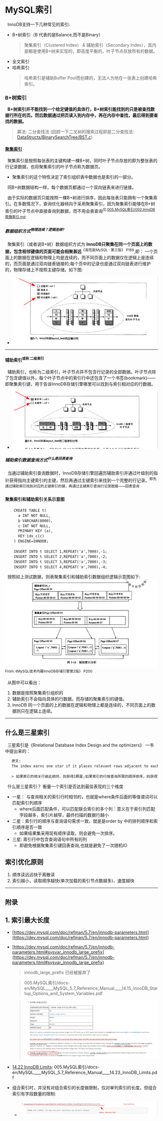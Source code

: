 # MySQL索引
&nbsp;&nbsp;InnoDB支持一下几种常见的索引:
- B+树索引（B 代表的是Balance,而不是Binary）
  > 聚集索引（Clustered Index） & 辅助索引（Secondary Index），其内部都是使用B+树来实现的，即高度平衡的，叶子节点存放所有的数据。
- 全文索引
- 哈希索引
  > 哈希索引是辅助Buffer Pool而创建的，无法人为地在一张表上创建哈希索引。

### B+树索引
&nbsp;&nbsp;**B+树索引并不能找到一个给定键值的具体行，B+树索引能找到的只是被查找数据行所在的页。然后数据通过把页读入到内存中，再在内存中查找，最后得到要查找的数据。**
> 算法: 二分查找法 (回顾一下二叉树的搜索过程即是二分查找法: [DataStructs/BinarySearchTree/BST.c](https://gitee.com/WeiLU/DSA2))

#### [聚集索引](../005.MySQL索引/002.InnoDB聚簇索引.md)
&nbsp;&nbsp;聚集索引是按照每张表的主键构建一棵B+树，同时叶子节点存放的即为整张表的行记录数据，也将聚集索引的叶子节点称为数据页。
- 聚集索引的这个特性决定了索引组织表中数据也是索引的一部分。

&nbsp;&nbsp;同B+树数据结构一样，每个数据页都通过一个双向链表来进行链接。

&nbsp;&nbsp;由于实际的数据页只能按照一棵B+树进行排序，因此每张表只能拥有一个聚集索引。在多数情况下，查询优化器倾向于采用聚集索引，因为聚集索引能够在B+树索引的叶子节点中直接查询到数据，而不用会表查询<sup>见:[005.MySQL索引/002.InnoDB聚簇索引.md](../005.MySQL索引/002.InnoDB聚簇索引.md)</sup>

##### 数据组织方式<sup>物理连续？逻辑连续?</sup>
&nbsp;&nbsp;聚集索引（或者说B+树）数据组织方式为 **InnoDB只聚集在同一个页面上的数据，包含相邻键值的页面可能会相聚甚远**<sup>《高性能MySQL · 第三版》 P169</sup>,即： 一个页面上的数据在逻辑和物理上均是连续的，而不同页面上的数据仅在逻辑上是连续的，而页面是通过双向链表链接的;每个页中的记录也是通过双向链表进行维护的，物理存储上不按照主键存储。如下图:
- <img src="./pics/mysql-innodb-save-001.png"/>

---

#### 辅助索引<sup>或称 二级索引</sup>
&nbsp;&nbsp;辅助索引，也称为二级索引，叶子节点并不包含行记录的全部数据。叶子节点除了包含键值以外，每个叶子节点中的索引行中还包含了一个书签(bookmark)——即聚集索引键，用于告诉InnoDB存储引擎哪里可以找到与索引相对应的行数据。
- <img src="./pics/mysql-innodb-sec-index.png">

##### 辅助索引数据查询方式<sup>什么是回表查询</sup>
&nbsp;&nbsp;当通过辅助索引查询数据时，InnoDB存储引擎回遍历辅助索引并通过叶级别的指针获得指向主键索引的主键，然后再通过主键索引来找到一个完整的行记录。<sup>即先通过辅助索引找到对应的主键索引的键，再通过主键索引查询行记录数据——回表查询</sup>

#### 聚集索引和辅助索引关系示意图
```txt
    CREATE TABLE t(
      a INT NOT NULL,
      b VARCHAR(8000)，
      c INT NOT NULL,
      PRIMARY KEY (a),
      KEY idx_c(c)
    ) ENGINE=INNODB;

    INSERT INTO t SELECT 1,REPEAT('a',7000),-1;
    INSERT INTO t SELECT 2,REPEAT('a',7000),-2;
    INSERT INTO t SELECT 3,REPEAT('a',7000),-3;
    INSERT INTO t SELECT 4,REPEAT('a',7000),-4;
```

&nbsp;&nbsp;按照如上测试数据，则表聚集索引和辅助索引数据组织逻辑示意图如下:
<img src="./pics/cluster-sec-2022-09-20_08-07.png"><sup>From: 《MySQL技术内幕InnoDB存储引擎第2版》 P200</sup>

&nbsp;&nbsp;从图中可以看出：
1. 数据是按照聚集索引组织的
2. 辅助索引不会指向具体的行数据，而存储的聚集索引的键值。
3. InnoDB 同一个页面的上的数据在逻辑和物理上都是连续的，不同页面上的数据则只在逻辑上连续。


---
## 什么是三星索引
&nbsp;&nbsp;三星索引是《Rrelational Database Index Design and the optimizers》 一书中提出来的：
```txt
   原文:
   The index earns one star if it places relevant rows adjacent to each other, a second star if its rows are sorted in the order the query needs, and a final star if it contains all the columns needed for the query.

   > 如果索引的相关行彼此相邻，则获得1颗星;如果索引的行按查询所需的顺序排序，则获得第二颗星;如果索引包含查询所需的所有列，则获得最后一颗星。
```

&nbsp;&nbsp;什么是三星索引？ 衡量一个索引是否达到最佳表现的三个维度
- 一星： 与查询相关的索引行时相邻的，也就是where条件后面的等值谓词可以匹配索引列顺序
  + where后面匹配条件，可以匹配联合索引的多个列：意义在于索引列匹配字段越多，索引片越窄，最终扫描的数据行越小
- 二星：索引行的顺序与查询语句需求一致，就是是order by 中的排列顺序和索引顺序是否一致
  + 如果结果集采用现有顺序读取，则会避免一次排序。
- 三星: 索引行中包含查询语句中所有的列
  + 即避免根据聚集索引键回表查询,也就是避免了一次随机IO  

## 索引优化原则
1. 顺序读远远快于离散读
2. 索引越小，读取顺序越快(单次加载的索引节点数越多)，速度越快

---
## 附录
## 1. 索引最大长度
+ [https://dev.mysql.com/doc/refman/5.7/en/innodb-parameters.html](https://dev.mysql.com/doc/refman/5.7/en/innodb-parameters.html)
+ [https://dev.mysql.com/doc/refman/5.7/en/innodb-parameters.html#sysvar_innodb_large_prefix](https://dev.mysql.com/doc/refman/5.7/en/innodb-parameters.html#sysvar_innodb_large_prefix)
   > innodb_large_prefix  已经被废弃了

   > 005.MySQL索引/docs-en/MySQL____MySQL_5.7_Reference_Manual____14.15_InnoDB_Startup_Options_and_System_Variables.pdf
   
   > <img src="./pics/innodb-large-prefix-index20220918.png"/>
+ [14.22 InnoDB Limits](https://dev.mysql.com/doc/refman/5.7/en/innodb-limits.html): 005.MySQL索引/docs-en/MySQL____MySQL_5.7_Reference_Manual____14.23_InnoDB_Limits.pdf
+ 组合索引时，并没有对组合索引的长度做限制，仅对单列索引的长度。但组合索引有字段数量的限制:
  - <img src="./pics/index-limit-2022-09-18_23-52.png"/>